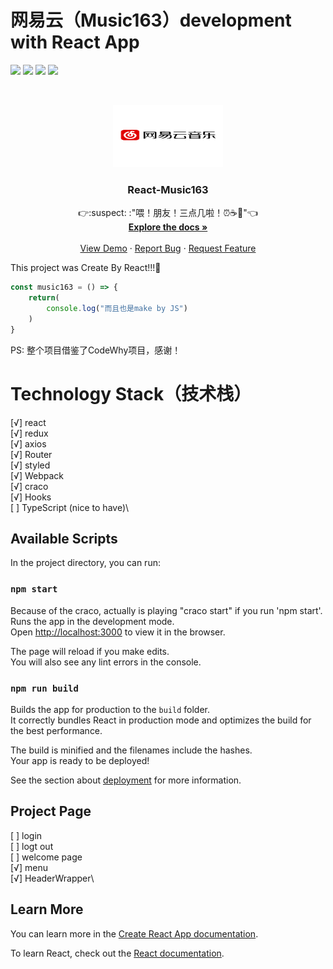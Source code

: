 # 网易云（Music163）development with React App
![](https://img.shields.io/badge/React-xxx-blue)
![](https://img.shields.io/badge/npm-xxx-black)
![](https://img.shields.io/badge/redux-xxx-blue)
![](https://img.shields.io/badge/Hooks-xxx-blue)

<!-- PROJECT LOGO -->
<br />
<p align="center">
  <a href="https://github.com/Jonathan6026/react_music163">
    <img src="网易云音乐-01.png" alt="Logo" width="176" height="100" ;>
  </a>

  <h3 align="center">React-Music163</h3>

  <p align="center">
    👉:suspect: :"喂！朋友！三点几啦！⏰☕🍋"👈
    <br />
    <a href="https://github.com/Jonathan6026/react_music163"><strong>Explore the docs »</strong></a>
    <br />
    <br />
    <a href="https://github.com/Jonathan6026/react_music163">View Demo</a>
    ·
    <a href="https://github.com/Jonathan6026/react_music163">Report Bug</a>
    ·
    <a href="https://github.com/Jonathan6026/react_music163">Request Feature</a>
  </p>
</p>

This project was Create By React!!!👀
```js
const music163 = () => {
    return(
        console.log("而且也是make by JS")
    )
}
```
PS: 整个项目借鉴了CodeWhy项目，感谢！
# Technology Stack（技术栈）
[√] react\
[√] redux\
[√] axios\
[√] Router\
[√] styled\
[√] Webpack\
[√] craco\
[√] Hooks\
[ ] TypeScript (nice to have)\

## Available Scripts

In the project directory, you can run:

### `npm start`

Because of the craco, actually is playing "craco start" if you run 'npm start'.
Runs the app in the development mode.\
Open [http://localhost:3000](http://localhost:3000) to view it in the browser.

The page will reload if you make edits.\
You will also see any lint errors in the console.

### `npm run build`

Builds the app for production to the `build` folder.\
It correctly bundles React in production mode and optimizes the build for the best performance.

The build is minified and the filenames include the hashes.\
Your app is ready to be deployed!

See the section about [deployment](https://facebook.github.io/create-react-app/docs/deployment) for more information.

## Project Page

[ ] login\
[ ] logt out\
[ ] welcome page\
[√] menu\
[√] HeaderWrapper\



## Learn More

You can learn more in the [Create React App documentation](https://facebook.github.io/create-react-app/docs/getting-started).

To learn React, check out the [React documentation](https://reactjs.org/).

